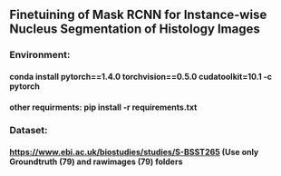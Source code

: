## Finetuining of Mask RCNN for Instance-wise Nucleus Segmentation of Histology Images

### Environment: 
#### conda install pytorch==1.4.0 torchvision==0.5.0 cudatoolkit=10.1 -c pytorch
#### other requirments: pip install -r requirements.txt

### Dataset: 
#### https://www.ebi.ac.uk/biostudies/studies/S-BSST265 (Use only Groundtruth (79) and rawimages (79) folders
